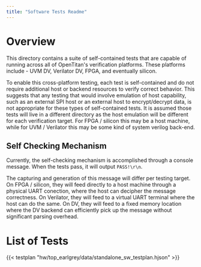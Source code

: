 ```yaml
---
title: "Software Tests Readme"
---
```


# Overview

This directory contains a suite of self-contained tests that are capable of running across all of OpenTitan's verification platforms.
These platforms include - UVM DV, Verilator DV, FPGA, and eventually silicon.

To enable this cross-platform testing, each test is self-contained and do not require additional host or backend resources to verify correct behavior.
This suggests that any testing that would involve emulation of host capability, such as an external SPI host or an external host to encrypt/decrypt data, is not appropriate for these types of self-contained tests.
It is assumed those tests will live in a different directory as the host emulation will be different for each verification target.
For FPGA / silicon this may be a host machine, while for UVM / Verilator this may be some kind of system verilog back-end.

## Self Checking Mechanism

Currently, the self-checking mechanism is accomplished through a console message.
When the tests pass, it will output `PASS!\r\n`.

The capturing and generation of this message will differ per testing target.
On FPGA / silicon, they will feed directly to a host machine through a physical UART conection, where the host can decipher the message correctness.
On Verilator, they will feed to a virtual UART terminal where the host can do the same.
On DV, they will feed to a fixed memory location where the DV backend can efficiently pick up the message without significant parsing overhead.

# List of Tests

{{< testplan "hw/top_earlgrey/data/standalone_sw_testplan.hjson" >}}
